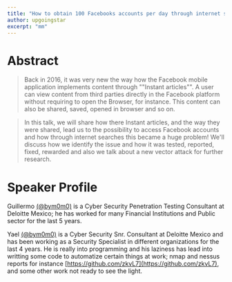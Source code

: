 ```yaml
---
title: "How to obtain 100 Facebooks accounts per day through internet searches"
author: upgoingstar
excerpt: "mm"
---
```

# Abstract

> Back in 2016, it was very new the way how the Facebook mobile application implements content through ""Instant articles"". A user can view content from third parties directly in the Facebook platform without requiring to open the Browser, for instance.  This content can also be shared, saved, opened in browser and so on.

> In this talk, we will share how there Instant articles, and the way they were shared, lead us to the possibility to access Facebook accounts and how through internet searches this became a huge problem! We'll discuss how we identify the issue and how it was tested, reported, fixed, rewarded and also we talk about a new vector attack for further research.


# Speaker Profile

Guillermo [(@bym0m0)](https://twitter.com/bym0m0) is a Cyber Security Penetration Testing Consultant at Deloitte Mexico; he has worked for many Financial Institutions and Public sector for the last 5 years. 

Yael [(@bym0m0)](https://twitter.com/zkvL7) is a Cyber Security Snr. Consultant at Deloitte Mexico and has been working as a Security Specialist in different organizations for the last 4 years. He is really into programming and his laziness has lead into writting some code to automatize certain things at work; nmap and nessus reports for instance [https://github.com/zkvL7](https://github.com/zkvL7), and some other work not ready to see the light. 